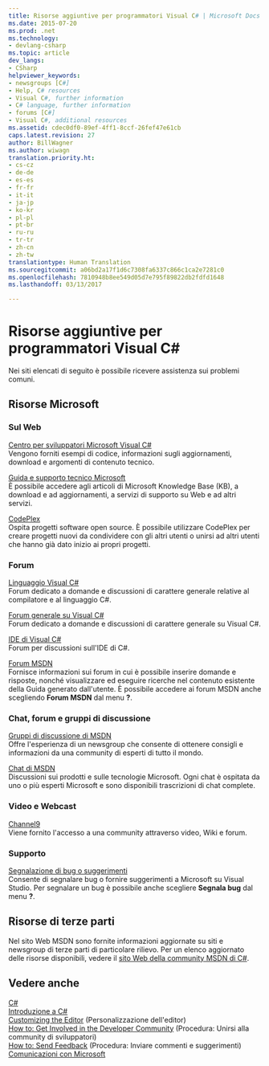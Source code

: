 ```yaml
---
title: Risorse aggiuntive per programmatori Visual C# | Microsoft Docs
ms.date: 2015-07-20
ms.prod: .net
ms.technology:
- devlang-csharp
ms.topic: article
dev_langs:
- CSharp
helpviewer_keywords:
- newsgroups [C#]
- Help, C# resources
- Visual C#, further information
- C# language, further information
- forums [C#]
- Visual C#, additional resources
ms.assetid: cdec0df0-89ef-4ff1-8ccf-26fef47e61cb
caps.latest.revision: 27
author: BillWagner
ms.author: wiwagn
translation.priority.ht:
- cs-cz
- de-de
- es-es
- fr-fr
- it-it
- ja-jp
- ko-kr
- pl-pl
- pt-br
- ru-ru
- tr-tr
- zh-cn
- zh-tw
translationtype: Human Translation
ms.sourcegitcommit: a06bd2a17f1d6c7308fa6337c866c1ca2e7281c0
ms.openlocfilehash: 7810948b8ee549d05d7e795f89822db2fdfd1648
ms.lasthandoff: 03/13/2017

---
```

# <a name="additional-resources-for-visual-c-programmers"></a>Risorse aggiuntive per programmatori Visual C#
Nei siti elencati di seguito è possibile ricevere assistenza sui problemi comuni.  
  
## <a name="microsoft-resources"></a>Risorse Microsoft  
  
### <a name="on-the-web"></a>Sul Web  
 [Centro per sviluppatori Microsoft Visual C#](http://go.microsoft.com/fwlink/?LinkId=47811)  
 Vengono forniti esempi di codice, informazioni sugli aggiornamenti, download e argomenti di contenuto tecnico.  
  
 [Guida e supporto tecnico Microsoft](http://go.microsoft.com/fwlink/?LinkID=108287)  
 È possibile accedere agli articoli di Microsoft Knowledge Base (KB), a download e ad aggiornamenti, a servizi di supporto su Web e ad altri servizi.  
  
 [CodePlex](http://go.microsoft.com/fwlink/?LinkId=137330)  
 Ospita progetti software open source. È possibile utilizzare CodePlex per creare progetti nuovi da condividere con gli altri utenti o unirsi ad altri utenti che hanno già dato inizio ai propri progetti.  
  
### <a name="forums"></a>Forum  
 [Linguaggio Visual C#](http://go.microsoft.com/fwlink/?LinkId=165947)  
 Forum dedicato a domande e discussioni di carattere generale relative al compilatore e al linguaggio C#.  
  
 [Forum generale su Visual C#](http://go.microsoft.com/fwlink/?LinkId=165948)  
 Forum dedicato a domande e discussioni di carattere generale su Visual C#.  
  
 [IDE di Visual C#](http://go.microsoft.com/fwlink/?LinkId=165951)  
 Forum per discussioni sull'IDE di C#.  
  
 [Forum MSDN](http://go.microsoft.com/fwlink/?LinkId=157697)  
 Fornisce informazioni sui forum in cui è possibile inserire domande e risposte, nonché visualizzare ed eseguire ricerche nel contenuto esistente della Guida generato dall'utente. È possibile accedere ai forum MSDN anche scegliendo **Forum MSDN** dal menu **?**.  
  
### <a name="chats-and-discussion-groups"></a>Chat, forum e gruppi di discussione  
 [Gruppi di discussione di MSDN](http://go.microsoft.com/fwlink/?LinkId=145961)  
 Offre l'esperienza di un newsgroup che consente di ottenere consigli e informazioni da una community di esperti di tutto il mondo.  
  
 [Chat di MSDN](http://go.microsoft.com/fwlink/?LinkId=145962)  
 Discussioni sui prodotti e sulle tecnologie Microsoft. Ogni chat è ospitata da uno o più esperti Microsoft e sono disponibili trascrizioni di chat complete.  
  
### <a name="videos-and-webcasts"></a>Video e Webcast  
 [Channel9](http://go.microsoft.com/fwlink/?LinkID=123827)  
 Viene fornito l'accesso a una community attraverso video, Wiki e forum.  
  
### <a name="support"></a>Supporto  
 [Segnalazione di bug o suggerimenti](http://go.microsoft.com/fwlink/?LinkID=79804)  
 Consente di segnalare bug o fornire suggerimenti a Microsoft su Visual Studio. Per segnalare un bug è possibile anche scegliere **Segnala bug** dal menu **?**.  
  
## <a name="third-party-resources"></a>Risorse di terze parti  
 Nel sito Web MSDN sono fornite informazioni aggiornate su siti e newsgroup di terze parti di particolare rilievo. Per un elenco aggiornato delle risorse disponibili, vedere il [sito Web della community MSDN di C#](http://go.microsoft.com/fwlink/?LinkId=165945).  
  
## <a name="see-also"></a>Vedere anche  
 [C#](../../csharp/csharp.md)   
 [Introduzione a C#](../../csharp/getting-started/getting-started-with-csharp.md)   
 [Customizing the Editor](https://docs.microsoft.com/visualstudio/ide/customizing-the-editor)  (Personalizzazione dell'editor)  
 [How to: Get Involved in the Developer Community](http://msdn.microsoft.com/library/f1503d98-7a64-41b6-a6c7-0e42a533e9c5)  (Procedura: Unirsi alla community di sviluppatori)  
 [How to: Send Feedback](http://msdn.microsoft.com/library/c9f1dd8f-bcb6-40ac-b896-1e9eca0bb209)  (Procedura: Inviare commenti e suggerimenti)  
 [Comunicazioni con Microsoft](https://docs.microsoft.com/visualstudio/ide/talk-to-us)
